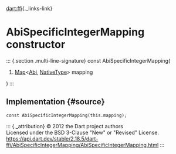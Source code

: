 [dart:ffi](../../dart-ffi/dart-ffi-library){._links-link}

AbiSpecificIntegerMapping constructor
=====================================

::: {.section .multi-line-signature}
const AbiSpecificIntegerMapping(

1.  [Map](../../dart-core/map-class)\<[Abi](../abi-class),
    [NativeType](../nativetype-class)\> mapping

)
:::

Implementation {#source}
--------------

``` {.language-dart data-language="dart"}
const AbiSpecificIntegerMapping(this.mapping);
```

::: {._attribution}
© 2012 the Dart project authors\
Licensed under the BSD 3-Clause \"New\" or \"Revised\" License.\
<https://api.dart.dev/stable/2.18.5/dart-ffi/AbiSpecificIntegerMapping/AbiSpecificIntegerMapping.html>
:::
